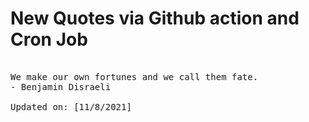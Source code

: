 # New Quotes via Github action and Cron Job

<pre>
<!-- #quote -->
We make our own fortunes and we call them fate.
- Benjamin Disraeli

Updated on: [11/8/2021]
<!-- #quoteEnd -->
</pre>
